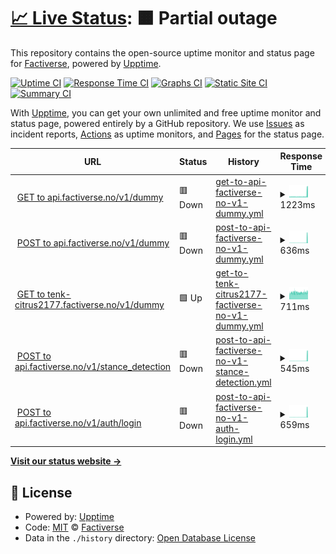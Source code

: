 # [📈 Live Status](https://factiverse.github.io/api-upptime): <!--live status--> **🟧 Partial outage**

This repository contains the open-source uptime monitor and status page for [Factiverse](https://factiverse.github.io/api-upptime), powered by [Upptime](https://github.com/upptime/upptime).

[![Uptime CI](https://github.com/factiverse/api-upptime/workflows/Uptime%20CI/badge.svg)](https://github.com/factiverse/api-upptime/actions?query=workflow%3A%22Uptime+CI%22)
[![Response Time CI](https://github.com/factiverse/api-upptime/workflows/Response%20Time%20CI/badge.svg)](https://github.com/factiverse/api-upptime/actions?query=workflow%3A%22Response+Time+CI%22)
[![Graphs CI](https://github.com/factiverse/api-upptime/workflows/Graphs%20CI/badge.svg)](https://github.com/factiverse/api-upptime/actions?query=workflow%3A%22Graphs+CI%22)
[![Static Site CI](https://github.com/factiverse/api-upptime/workflows/Static%20Site%20CI/badge.svg)](https://github.com/factiverse/api-upptime/actions?query=workflow%3A%22Static+Site+CI%22)
[![Summary CI](https://github.com/factiverse/api-upptime/workflows/Summary%20CI/badge.svg)](https://github.com/factiverse/api-upptime/actions?query=workflow%3A%22Summary+CI%22)

With [Upptime](https://upptime.js.org), you can get your own unlimited and free uptime monitor and status page, powered entirely by a GitHub repository. We use [Issues](https://github.com/factiverse/api-upptime/issues) as incident reports, [Actions](https://github.com/factiverse/api-upptime/actions) as uptime monitors, and [Pages](https://factiverse.github.io/api-upptime) for the status page.

<!--start: status pages-->
<!-- This summary is generated by Upptime (https://github.com/upptime/upptime) -->
<!-- Do not edit this manually, your changes will be overwritten -->
<!-- prettier-ignore -->
| URL | Status | History | Response Time | Uptime |
| --- | ------ | ------- | ------------- | ------ |
| <img alt="" src="https://icons.duckduckgo.com/ip3/api.factiverse.no.ico" height="13"> [GET to api.factiverse.no/v1/dummy](https://api.factiverse.no/v1/dummy) | 🟥 Down | [get-to-api-factiverse-no-v1-dummy.yml](https://github.com/factiverse/upptime-prod/commits/HEAD/history/get-to-api-factiverse-no-v1-dummy.yml) | <details><summary><img alt="Response time graph" src="./graphs/get-to-api-factiverse-no-v1-dummy/response-time-week.png" height="20"> 1223ms</summary><br><a href="https://factiverse.github.io/upptime-prod/history/get-to-api-factiverse-no-v1-dummy"><img alt="Response time 1134" src="https://img.shields.io/endpoint?url=https%3A%2F%2Fraw.githubusercontent.com%2Ffactiverse%2Fupptime-prod%2FHEAD%2Fapi%2Fget-to-api-factiverse-no-v1-dummy%2Fresponse-time.json"></a><br><a href="https://factiverse.github.io/upptime-prod/history/get-to-api-factiverse-no-v1-dummy"><img alt="24-hour response time 1774" src="https://img.shields.io/endpoint?url=https%3A%2F%2Fraw.githubusercontent.com%2Ffactiverse%2Fupptime-prod%2FHEAD%2Fapi%2Fget-to-api-factiverse-no-v1-dummy%2Fresponse-time-day.json"></a><br><a href="https://factiverse.github.io/upptime-prod/history/get-to-api-factiverse-no-v1-dummy"><img alt="7-day response time 1223" src="https://img.shields.io/endpoint?url=https%3A%2F%2Fraw.githubusercontent.com%2Ffactiverse%2Fupptime-prod%2FHEAD%2Fapi%2Fget-to-api-factiverse-no-v1-dummy%2Fresponse-time-week.json"></a><br><a href="https://factiverse.github.io/upptime-prod/history/get-to-api-factiverse-no-v1-dummy"><img alt="30-day response time 841" src="https://img.shields.io/endpoint?url=https%3A%2F%2Fraw.githubusercontent.com%2Ffactiverse%2Fupptime-prod%2FHEAD%2Fapi%2Fget-to-api-factiverse-no-v1-dummy%2Fresponse-time-month.json"></a><br><a href="https://factiverse.github.io/upptime-prod/history/get-to-api-factiverse-no-v1-dummy"><img alt="1-year response time 1134" src="https://img.shields.io/endpoint?url=https%3A%2F%2Fraw.githubusercontent.com%2Ffactiverse%2Fupptime-prod%2FHEAD%2Fapi%2Fget-to-api-factiverse-no-v1-dummy%2Fresponse-time-year.json"></a></details> | <details><summary><a href="https://factiverse.github.io/upptime-prod/history/get-to-api-factiverse-no-v1-dummy">0.00%</a></summary><a href="https://factiverse.github.io/upptime-prod/history/get-to-api-factiverse-no-v1-dummy"><img alt="All-time uptime 68.46%" src="https://img.shields.io/endpoint?url=https%3A%2F%2Fraw.githubusercontent.com%2Ffactiverse%2Fupptime-prod%2FHEAD%2Fapi%2Fget-to-api-factiverse-no-v1-dummy%2Fuptime.json"></a><br><a href="https://factiverse.github.io/upptime-prod/history/get-to-api-factiverse-no-v1-dummy"><img alt="24-hour uptime 0.00%" src="https://img.shields.io/endpoint?url=https%3A%2F%2Fraw.githubusercontent.com%2Ffactiverse%2Fupptime-prod%2FHEAD%2Fapi%2Fget-to-api-factiverse-no-v1-dummy%2Fuptime-day.json"></a><br><a href="https://factiverse.github.io/upptime-prod/history/get-to-api-factiverse-no-v1-dummy"><img alt="7-day uptime 0.00%" src="https://img.shields.io/endpoint?url=https%3A%2F%2Fraw.githubusercontent.com%2Ffactiverse%2Fupptime-prod%2FHEAD%2Fapi%2Fget-to-api-factiverse-no-v1-dummy%2Fuptime-week.json"></a><br><a href="https://factiverse.github.io/upptime-prod/history/get-to-api-factiverse-no-v1-dummy"><img alt="30-day uptime 0.00%" src="https://img.shields.io/endpoint?url=https%3A%2F%2Fraw.githubusercontent.com%2Ffactiverse%2Fupptime-prod%2FHEAD%2Fapi%2Fget-to-api-factiverse-no-v1-dummy%2Fuptime-month.json"></a><br><a href="https://factiverse.github.io/upptime-prod/history/get-to-api-factiverse-no-v1-dummy"><img alt="1-year uptime 68.46%" src="https://img.shields.io/endpoint?url=https%3A%2F%2Fraw.githubusercontent.com%2Ffactiverse%2Fupptime-prod%2FHEAD%2Fapi%2Fget-to-api-factiverse-no-v1-dummy%2Fuptime-year.json"></a></details>
| <img alt="" src="https://icons.duckduckgo.com/ip3/api.factiverse.no.ico" height="13"> [POST to api.factiverse.no/v1/dummy](https://api.factiverse.no/v1/dummy) | 🟥 Down | [post-to-api-factiverse-no-v1-dummy.yml](https://github.com/factiverse/upptime-prod/commits/HEAD/history/post-to-api-factiverse-no-v1-dummy.yml) | <details><summary><img alt="Response time graph" src="./graphs/post-to-api-factiverse-no-v1-dummy/response-time-week.png" height="20"> 636ms</summary><br><a href="https://factiverse.github.io/upptime-prod/history/post-to-api-factiverse-no-v1-dummy"><img alt="Response time 529" src="https://img.shields.io/endpoint?url=https%3A%2F%2Fraw.githubusercontent.com%2Ffactiverse%2Fupptime-prod%2FHEAD%2Fapi%2Fpost-to-api-factiverse-no-v1-dummy%2Fresponse-time.json"></a><br><a href="https://factiverse.github.io/upptime-prod/history/post-to-api-factiverse-no-v1-dummy"><img alt="24-hour response time 2104" src="https://img.shields.io/endpoint?url=https%3A%2F%2Fraw.githubusercontent.com%2Ffactiverse%2Fupptime-prod%2FHEAD%2Fapi%2Fpost-to-api-factiverse-no-v1-dummy%2Fresponse-time-day.json"></a><br><a href="https://factiverse.github.io/upptime-prod/history/post-to-api-factiverse-no-v1-dummy"><img alt="7-day response time 636" src="https://img.shields.io/endpoint?url=https%3A%2F%2Fraw.githubusercontent.com%2Ffactiverse%2Fupptime-prod%2FHEAD%2Fapi%2Fpost-to-api-factiverse-no-v1-dummy%2Fresponse-time-week.json"></a><br><a href="https://factiverse.github.io/upptime-prod/history/post-to-api-factiverse-no-v1-dummy"><img alt="30-day response time 235" src="https://img.shields.io/endpoint?url=https%3A%2F%2Fraw.githubusercontent.com%2Ffactiverse%2Fupptime-prod%2FHEAD%2Fapi%2Fpost-to-api-factiverse-no-v1-dummy%2Fresponse-time-month.json"></a><br><a href="https://factiverse.github.io/upptime-prod/history/post-to-api-factiverse-no-v1-dummy"><img alt="1-year response time 529" src="https://img.shields.io/endpoint?url=https%3A%2F%2Fraw.githubusercontent.com%2Ffactiverse%2Fupptime-prod%2FHEAD%2Fapi%2Fpost-to-api-factiverse-no-v1-dummy%2Fresponse-time-year.json"></a></details> | <details><summary><a href="https://factiverse.github.io/upptime-prod/history/post-to-api-factiverse-no-v1-dummy">0.00%</a></summary><a href="https://factiverse.github.io/upptime-prod/history/post-to-api-factiverse-no-v1-dummy"><img alt="All-time uptime 68.46%" src="https://img.shields.io/endpoint?url=https%3A%2F%2Fraw.githubusercontent.com%2Ffactiverse%2Fupptime-prod%2FHEAD%2Fapi%2Fpost-to-api-factiverse-no-v1-dummy%2Fuptime.json"></a><br><a href="https://factiverse.github.io/upptime-prod/history/post-to-api-factiverse-no-v1-dummy"><img alt="24-hour uptime 0.00%" src="https://img.shields.io/endpoint?url=https%3A%2F%2Fraw.githubusercontent.com%2Ffactiverse%2Fupptime-prod%2FHEAD%2Fapi%2Fpost-to-api-factiverse-no-v1-dummy%2Fuptime-day.json"></a><br><a href="https://factiverse.github.io/upptime-prod/history/post-to-api-factiverse-no-v1-dummy"><img alt="7-day uptime 0.00%" src="https://img.shields.io/endpoint?url=https%3A%2F%2Fraw.githubusercontent.com%2Ffactiverse%2Fupptime-prod%2FHEAD%2Fapi%2Fpost-to-api-factiverse-no-v1-dummy%2Fuptime-week.json"></a><br><a href="https://factiverse.github.io/upptime-prod/history/post-to-api-factiverse-no-v1-dummy"><img alt="30-day uptime 0.00%" src="https://img.shields.io/endpoint?url=https%3A%2F%2Fraw.githubusercontent.com%2Ffactiverse%2Fupptime-prod%2FHEAD%2Fapi%2Fpost-to-api-factiverse-no-v1-dummy%2Fuptime-month.json"></a><br><a href="https://factiverse.github.io/upptime-prod/history/post-to-api-factiverse-no-v1-dummy"><img alt="1-year uptime 68.46%" src="https://img.shields.io/endpoint?url=https%3A%2F%2Fraw.githubusercontent.com%2Ffactiverse%2Fupptime-prod%2FHEAD%2Fapi%2Fpost-to-api-factiverse-no-v1-dummy%2Fuptime-year.json"></a></details>
| <img alt="" src="https://icons.duckduckgo.com/ip3/tenk-citrus2177.factiverse.no.ico" height="13"> [GET to tenk-citrus2177.factiverse.no/v1/dummy](https://tenk-citrus2177.factiverse.no/v1/dummy) | 🟩 Up | [get-to-tenk-citrus2177-factiverse-no-v1-dummy.yml](https://github.com/factiverse/upptime-prod/commits/HEAD/history/get-to-tenk-citrus2177-factiverse-no-v1-dummy.yml) | <details><summary><img alt="Response time graph" src="./graphs/get-to-tenk-citrus2177-factiverse-no-v1-dummy/response-time-week.png" height="20"> 711ms</summary><br><a href="https://factiverse.github.io/upptime-prod/history/get-to-tenk-citrus2177-factiverse-no-v1-dummy"><img alt="Response time 712" src="https://img.shields.io/endpoint?url=https%3A%2F%2Fraw.githubusercontent.com%2Ffactiverse%2Fupptime-prod%2FHEAD%2Fapi%2Fget-to-tenk-citrus2177-factiverse-no-v1-dummy%2Fresponse-time.json"></a><br><a href="https://factiverse.github.io/upptime-prod/history/get-to-tenk-citrus2177-factiverse-no-v1-dummy"><img alt="24-hour response time 681" src="https://img.shields.io/endpoint?url=https%3A%2F%2Fraw.githubusercontent.com%2Ffactiverse%2Fupptime-prod%2FHEAD%2Fapi%2Fget-to-tenk-citrus2177-factiverse-no-v1-dummy%2Fresponse-time-day.json"></a><br><a href="https://factiverse.github.io/upptime-prod/history/get-to-tenk-citrus2177-factiverse-no-v1-dummy"><img alt="7-day response time 711" src="https://img.shields.io/endpoint?url=https%3A%2F%2Fraw.githubusercontent.com%2Ffactiverse%2Fupptime-prod%2FHEAD%2Fapi%2Fget-to-tenk-citrus2177-factiverse-no-v1-dummy%2Fresponse-time-week.json"></a><br><a href="https://factiverse.github.io/upptime-prod/history/get-to-tenk-citrus2177-factiverse-no-v1-dummy"><img alt="30-day response time 720" src="https://img.shields.io/endpoint?url=https%3A%2F%2Fraw.githubusercontent.com%2Ffactiverse%2Fupptime-prod%2FHEAD%2Fapi%2Fget-to-tenk-citrus2177-factiverse-no-v1-dummy%2Fresponse-time-month.json"></a><br><a href="https://factiverse.github.io/upptime-prod/history/get-to-tenk-citrus2177-factiverse-no-v1-dummy"><img alt="1-year response time 712" src="https://img.shields.io/endpoint?url=https%3A%2F%2Fraw.githubusercontent.com%2Ffactiverse%2Fupptime-prod%2FHEAD%2Fapi%2Fget-to-tenk-citrus2177-factiverse-no-v1-dummy%2Fresponse-time-year.json"></a></details> | <details><summary><a href="https://factiverse.github.io/upptime-prod/history/get-to-tenk-citrus2177-factiverse-no-v1-dummy">100.00%</a></summary><a href="https://factiverse.github.io/upptime-prod/history/get-to-tenk-citrus2177-factiverse-no-v1-dummy"><img alt="All-time uptime 99.97%" src="https://img.shields.io/endpoint?url=https%3A%2F%2Fraw.githubusercontent.com%2Ffactiverse%2Fupptime-prod%2FHEAD%2Fapi%2Fget-to-tenk-citrus2177-factiverse-no-v1-dummy%2Fuptime.json"></a><br><a href="https://factiverse.github.io/upptime-prod/history/get-to-tenk-citrus2177-factiverse-no-v1-dummy"><img alt="24-hour uptime 100.00%" src="https://img.shields.io/endpoint?url=https%3A%2F%2Fraw.githubusercontent.com%2Ffactiverse%2Fupptime-prod%2FHEAD%2Fapi%2Fget-to-tenk-citrus2177-factiverse-no-v1-dummy%2Fuptime-day.json"></a><br><a href="https://factiverse.github.io/upptime-prod/history/get-to-tenk-citrus2177-factiverse-no-v1-dummy"><img alt="7-day uptime 100.00%" src="https://img.shields.io/endpoint?url=https%3A%2F%2Fraw.githubusercontent.com%2Ffactiverse%2Fupptime-prod%2FHEAD%2Fapi%2Fget-to-tenk-citrus2177-factiverse-no-v1-dummy%2Fuptime-week.json"></a><br><a href="https://factiverse.github.io/upptime-prod/history/get-to-tenk-citrus2177-factiverse-no-v1-dummy"><img alt="30-day uptime 100.00%" src="https://img.shields.io/endpoint?url=https%3A%2F%2Fraw.githubusercontent.com%2Ffactiverse%2Fupptime-prod%2FHEAD%2Fapi%2Fget-to-tenk-citrus2177-factiverse-no-v1-dummy%2Fuptime-month.json"></a><br><a href="https://factiverse.github.io/upptime-prod/history/get-to-tenk-citrus2177-factiverse-no-v1-dummy"><img alt="1-year uptime 99.97%" src="https://img.shields.io/endpoint?url=https%3A%2F%2Fraw.githubusercontent.com%2Ffactiverse%2Fupptime-prod%2FHEAD%2Fapi%2Fget-to-tenk-citrus2177-factiverse-no-v1-dummy%2Fuptime-year.json"></a></details>
| <img alt="" src="https://icons.duckduckgo.com/ip3/api.factiverse.no.ico" height="13"> [POST to api.factiverse.no/v1/stance_detection](https://api.factiverse.no/v1/stance_detection) | 🟥 Down | [post-to-api-factiverse-no-v1-stance-detection.yml](https://github.com/factiverse/upptime-prod/commits/HEAD/history/post-to-api-factiverse-no-v1-stance-detection.yml) | <details><summary><img alt="Response time graph" src="./graphs/post-to-api-factiverse-no-v1-stance-detection/response-time-week.png" height="20"> 545ms</summary><br><a href="https://factiverse.github.io/upptime-prod/history/post-to-api-factiverse-no-v1-stance-detection"><img alt="Response time 3829" src="https://img.shields.io/endpoint?url=https%3A%2F%2Fraw.githubusercontent.com%2Ffactiverse%2Fupptime-prod%2FHEAD%2Fapi%2Fpost-to-api-factiverse-no-v1-stance-detection%2Fresponse-time.json"></a><br><a href="https://factiverse.github.io/upptime-prod/history/post-to-api-factiverse-no-v1-stance-detection"><img alt="24-hour response time 983" src="https://img.shields.io/endpoint?url=https%3A%2F%2Fraw.githubusercontent.com%2Ffactiverse%2Fupptime-prod%2FHEAD%2Fapi%2Fpost-to-api-factiverse-no-v1-stance-detection%2Fresponse-time-day.json"></a><br><a href="https://factiverse.github.io/upptime-prod/history/post-to-api-factiverse-no-v1-stance-detection"><img alt="7-day response time 545" src="https://img.shields.io/endpoint?url=https%3A%2F%2Fraw.githubusercontent.com%2Ffactiverse%2Fupptime-prod%2FHEAD%2Fapi%2Fpost-to-api-factiverse-no-v1-stance-detection%2Fresponse-time-week.json"></a><br><a href="https://factiverse.github.io/upptime-prod/history/post-to-api-factiverse-no-v1-stance-detection"><img alt="30-day response time 215" src="https://img.shields.io/endpoint?url=https%3A%2F%2Fraw.githubusercontent.com%2Ffactiverse%2Fupptime-prod%2FHEAD%2Fapi%2Fpost-to-api-factiverse-no-v1-stance-detection%2Fresponse-time-month.json"></a><br><a href="https://factiverse.github.io/upptime-prod/history/post-to-api-factiverse-no-v1-stance-detection"><img alt="1-year response time 3829" src="https://img.shields.io/endpoint?url=https%3A%2F%2Fraw.githubusercontent.com%2Ffactiverse%2Fupptime-prod%2FHEAD%2Fapi%2Fpost-to-api-factiverse-no-v1-stance-detection%2Fresponse-time-year.json"></a></details> | <details><summary><a href="https://factiverse.github.io/upptime-prod/history/post-to-api-factiverse-no-v1-stance-detection">0.00%</a></summary><a href="https://factiverse.github.io/upptime-prod/history/post-to-api-factiverse-no-v1-stance-detection"><img alt="All-time uptime 68.25%" src="https://img.shields.io/endpoint?url=https%3A%2F%2Fraw.githubusercontent.com%2Ffactiverse%2Fupptime-prod%2FHEAD%2Fapi%2Fpost-to-api-factiverse-no-v1-stance-detection%2Fuptime.json"></a><br><a href="https://factiverse.github.io/upptime-prod/history/post-to-api-factiverse-no-v1-stance-detection"><img alt="24-hour uptime 0.00%" src="https://img.shields.io/endpoint?url=https%3A%2F%2Fraw.githubusercontent.com%2Ffactiverse%2Fupptime-prod%2FHEAD%2Fapi%2Fpost-to-api-factiverse-no-v1-stance-detection%2Fuptime-day.json"></a><br><a href="https://factiverse.github.io/upptime-prod/history/post-to-api-factiverse-no-v1-stance-detection"><img alt="7-day uptime 0.00%" src="https://img.shields.io/endpoint?url=https%3A%2F%2Fraw.githubusercontent.com%2Ffactiverse%2Fupptime-prod%2FHEAD%2Fapi%2Fpost-to-api-factiverse-no-v1-stance-detection%2Fuptime-week.json"></a><br><a href="https://factiverse.github.io/upptime-prod/history/post-to-api-factiverse-no-v1-stance-detection"><img alt="30-day uptime 0.00%" src="https://img.shields.io/endpoint?url=https%3A%2F%2Fraw.githubusercontent.com%2Ffactiverse%2Fupptime-prod%2FHEAD%2Fapi%2Fpost-to-api-factiverse-no-v1-stance-detection%2Fuptime-month.json"></a><br><a href="https://factiverse.github.io/upptime-prod/history/post-to-api-factiverse-no-v1-stance-detection"><img alt="1-year uptime 68.25%" src="https://img.shields.io/endpoint?url=https%3A%2F%2Fraw.githubusercontent.com%2Ffactiverse%2Fupptime-prod%2FHEAD%2Fapi%2Fpost-to-api-factiverse-no-v1-stance-detection%2Fuptime-year.json"></a></details>
| <img alt="" src="https://icons.duckduckgo.com/ip3/api.factiverse.no.ico" height="13"> [POST to api.factiverse.no/v1/auth/login](https://api.factiverse.no/v1/auth/login) | 🟥 Down | [post-to-api-factiverse-no-v1-auth-login.yml](https://github.com/factiverse/upptime-prod/commits/HEAD/history/post-to-api-factiverse-no-v1-auth-login.yml) | <details><summary><img alt="Response time graph" src="./graphs/post-to-api-factiverse-no-v1-auth-login/response-time-week.png" height="20"> 659ms</summary><br><a href="https://factiverse.github.io/upptime-prod/history/post-to-api-factiverse-no-v1-auth-login"><img alt="Response time 553" src="https://img.shields.io/endpoint?url=https%3A%2F%2Fraw.githubusercontent.com%2Ffactiverse%2Fupptime-prod%2FHEAD%2Fapi%2Fpost-to-api-factiverse-no-v1-auth-login%2Fresponse-time.json"></a><br><a href="https://factiverse.github.io/upptime-prod/history/post-to-api-factiverse-no-v1-auth-login"><img alt="24-hour response time 2197" src="https://img.shields.io/endpoint?url=https%3A%2F%2Fraw.githubusercontent.com%2Ffactiverse%2Fupptime-prod%2FHEAD%2Fapi%2Fpost-to-api-factiverse-no-v1-auth-login%2Fresponse-time-day.json"></a><br><a href="https://factiverse.github.io/upptime-prod/history/post-to-api-factiverse-no-v1-auth-login"><img alt="7-day response time 659" src="https://img.shields.io/endpoint?url=https%3A%2F%2Fraw.githubusercontent.com%2Ffactiverse%2Fupptime-prod%2FHEAD%2Fapi%2Fpost-to-api-factiverse-no-v1-auth-login%2Fresponse-time-week.json"></a><br><a href="https://factiverse.github.io/upptime-prod/history/post-to-api-factiverse-no-v1-auth-login"><img alt="30-day response time 241" src="https://img.shields.io/endpoint?url=https%3A%2F%2Fraw.githubusercontent.com%2Ffactiverse%2Fupptime-prod%2FHEAD%2Fapi%2Fpost-to-api-factiverse-no-v1-auth-login%2Fresponse-time-month.json"></a><br><a href="https://factiverse.github.io/upptime-prod/history/post-to-api-factiverse-no-v1-auth-login"><img alt="1-year response time 553" src="https://img.shields.io/endpoint?url=https%3A%2F%2Fraw.githubusercontent.com%2Ffactiverse%2Fupptime-prod%2FHEAD%2Fapi%2Fpost-to-api-factiverse-no-v1-auth-login%2Fresponse-time-year.json"></a></details> | <details><summary><a href="https://factiverse.github.io/upptime-prod/history/post-to-api-factiverse-no-v1-auth-login">0.00%</a></summary><a href="https://factiverse.github.io/upptime-prod/history/post-to-api-factiverse-no-v1-auth-login"><img alt="All-time uptime 43.90%" src="https://img.shields.io/endpoint?url=https%3A%2F%2Fraw.githubusercontent.com%2Ffactiverse%2Fupptime-prod%2FHEAD%2Fapi%2Fpost-to-api-factiverse-no-v1-auth-login%2Fuptime.json"></a><br><a href="https://factiverse.github.io/upptime-prod/history/post-to-api-factiverse-no-v1-auth-login"><img alt="24-hour uptime 0.00%" src="https://img.shields.io/endpoint?url=https%3A%2F%2Fraw.githubusercontent.com%2Ffactiverse%2Fupptime-prod%2FHEAD%2Fapi%2Fpost-to-api-factiverse-no-v1-auth-login%2Fuptime-day.json"></a><br><a href="https://factiverse.github.io/upptime-prod/history/post-to-api-factiverse-no-v1-auth-login"><img alt="7-day uptime 0.00%" src="https://img.shields.io/endpoint?url=https%3A%2F%2Fraw.githubusercontent.com%2Ffactiverse%2Fupptime-prod%2FHEAD%2Fapi%2Fpost-to-api-factiverse-no-v1-auth-login%2Fuptime-week.json"></a><br><a href="https://factiverse.github.io/upptime-prod/history/post-to-api-factiverse-no-v1-auth-login"><img alt="30-day uptime 0.00%" src="https://img.shields.io/endpoint?url=https%3A%2F%2Fraw.githubusercontent.com%2Ffactiverse%2Fupptime-prod%2FHEAD%2Fapi%2Fpost-to-api-factiverse-no-v1-auth-login%2Fuptime-month.json"></a><br><a href="https://factiverse.github.io/upptime-prod/history/post-to-api-factiverse-no-v1-auth-login"><img alt="1-year uptime 43.90%" src="https://img.shields.io/endpoint?url=https%3A%2F%2Fraw.githubusercontent.com%2Ffactiverse%2Fupptime-prod%2FHEAD%2Fapi%2Fpost-to-api-factiverse-no-v1-auth-login%2Fuptime-year.json"></a></details>

<!--end: status pages-->

[**Visit our status website →**](https://factiverse.github.io/api-upptime)

## 📄 License

- Powered by: [Upptime](https://github.com/upptime/upptime)
- Code: [MIT](./LICENSE) © [Factiverse](https://factiverse.github.io/api-upptime)
- Data in the `./history` directory: [Open Database License](https://opendatacommons.org/licenses/odbl/1-0/)
